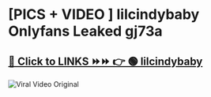 
 # [PICS + VIDEO ] lilcindybaby Onlyfans Leaked gj73a

## <h2><a href="https://clipsfans.com/lilcindybaby&ref=git">🔗 Click to LINKS ⏩⏩ 👉 🟢 lilcindybaby </a></h2>

<a href="https://clipsfans.com/lilcindybaby&ref=git" rel="nofollow" data-target="animated-image.originalLink"><img src="https://i.ibb.co.com/xMMVF88/686577567.gif" alt="Viral Video Original" style="max-width: 100%; display: inline-block;" data-target="animated-image.originalImage"></a>

